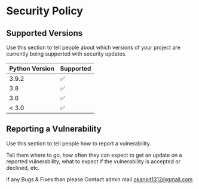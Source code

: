# Security Policy

## Supported Versions

Use this section to tell people about which versions of your project are
currently being supported with security updates.

| Python Version | Supported          |
| ------| ------------------ |
| 3.9.2 | :white_check_mark: |
| 3.8   | :white_check_mark:|
| 3.6   | :white_check_mark: |
| < 3.0 | :white_check_mark:               |

## Reporting a Vulnerability

Use this section to tell people how to report a vulnerability.

Tell them where to go, how often they can expect to get an update on a
reported vulnerability, what to expect if the vulnerability is accepted or
declined, etc.

if any Bugs & Fixes than please Contact admin mail okankit1312@gmail.com
